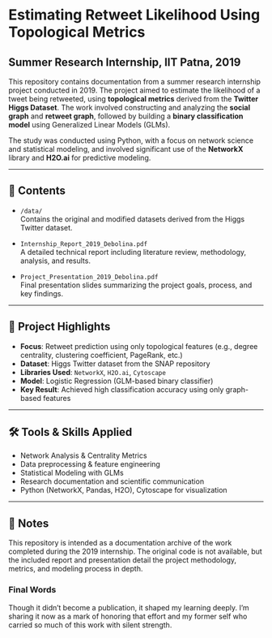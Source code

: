 # Estimating Retweet Likelihood Using Topological Metrics 
## Summer Research Internship, IIT Patna, 2019

This repository contains documentation from a summer research internship project conducted in 2019. The project aimed to estimate the likelihood of a tweet being retweeted, using **topological metrics** derived from the **Twitter Higgs Dataset**. The work involved constructing and analyzing the **social graph** and **retweet graph**, followed by building a **binary classification model** using Generalized Linear Models (GLMs).

The study was conducted using Python, with a focus on network science and statistical modeling, and involved significant use of the **NetworkX** library and **H2O.ai** for predictive modeling.

---

## 📁 Contents

- `/data/`  
  Contains the original and modified datasets derived from the Higgs Twitter dataset.

- `Internship_Report_2019_Debolina.pdf`  
  A detailed technical report including literature review, methodology, analysis, and results.

- `Project_Presentation_2019_Debolina.pdf`  
  Final presentation slides summarizing the project goals, process, and key findings.

---

## 🧠 Project Highlights

- **Focus**: Retweet prediction using only topological features (e.g., degree centrality, clustering coefficient, PageRank, etc.)
- **Dataset**: Higgs Twitter dataset from the SNAP repository
- **Libraries Used**: `NetworkX`, `H2O.ai`, `Cytoscape`
- **Model**: Logistic Regression (GLM-based binary classifier)
- **Key Result**: Achieved high classification accuracy using only graph-based features

---

## 🛠 Tools & Skills Applied

- Network Analysis & Centrality Metrics  
- Data preprocessing & feature engineering  
- Statistical Modeling with GLMs  
- Research documentation and scientific communication  
- Python (NetworkX, Pandas, H2O), Cytoscape for visualization

---

## 📌 Notes

This repository is intended as a documentation archive of the work completed during the 2019 internship. The original code is not available, but the included report and presentation detail the project methodology, metrics, and modeling process in depth.

### Final Words

Though it didn’t become a publication, it shaped my learning deeply. 
I’m sharing it now as a mark of honoring that effort and my former self who carried so much of this work with silent strength.

